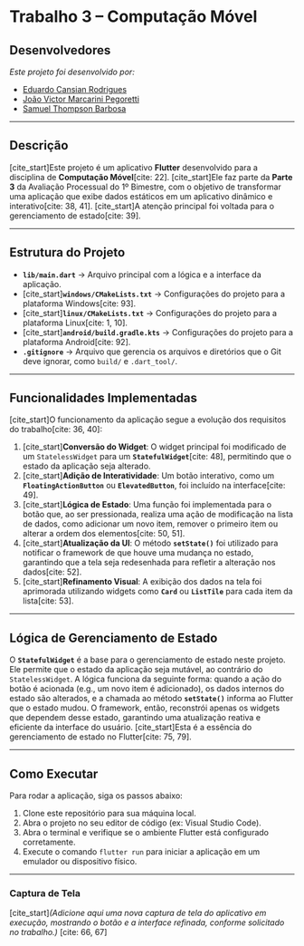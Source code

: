 # Trabalho 3 – Computação Móvel

## Desenvolvedores
*Este projeto foi desenvolvido por:*
- [Eduardo Cansian Rodrigues](https://github.com/EduardoCansian)
- [João Victor Marcarini Pegoretti](https://github.com/joaovictorPegoretti)
- [Samuel Thompson Barbosa](https://github.com/samuel-tb)

---

## Descrição
[cite_start]Este projeto é um aplicativo **Flutter** desenvolvido para a disciplina de **Computação Móvel**[cite: 22]. [cite_start]Ele faz parte da **Parte 3** da Avaliação Processual do 1º Bimestre, com o objetivo de transformar uma aplicação que exibe dados estáticos em um aplicativo dinâmico e interativo[cite: 38, 41]. [cite_start]A atenção principal foi voltada para o gerenciamento de estado[cite: 39].

---

## Estrutura do Projeto
- **`lib/main.dart`** → Arquivo principal com a lógica e a interface da aplicação.
- [cite_start]**`windows/CMakeLists.txt`** → Configurações do projeto para a plataforma Windows[cite: 93].
- [cite_start]**`linux/CMakeLists.txt`** → Configurações do projeto para a plataforma Linux[cite: 1, 10].
- [cite_start]**`android/build.gradle.kts`** → Configurações do projeto para a plataforma Android[cite: 92].
- **`.gitignore`** → Arquivo que gerencia os arquivos e diretórios que o Git deve ignorar, como `build/` e `.dart_tool/`.

---

## Funcionalidades Implementadas
[cite_start]O funcionamento da aplicação segue a evolução dos requisitos do trabalho[cite: 36, 40]:

1.  [cite_start]**Conversão do Widget**: O widget principal foi modificado de um `StatelessWidget` para um **`StatefulWidget`**[cite: 48], permitindo que o estado da aplicação seja alterado.
2.  [cite_start]**Adição de Interatividade**: Um botão interativo, como um **`FloatingActionButton`** ou **`ElevatedButton`**, foi incluído na interface[cite: 49].
3.  [cite_start]**Lógica de Estado**: Uma função foi implementada para o botão que, ao ser pressionada, realiza uma ação de modificação na lista de dados, como adicionar um novo item, remover o primeiro item ou alterar a ordem dos elementos[cite: 50, 51].
4.  [cite_start]**Atualização da UI**: O método **`setState()`** foi utilizado para notificar o framework de que houve uma mudança no estado, garantindo que a tela seja redesenhada para refletir a alteração nos dados[cite: 52].
5.  [cite_start]**Refinamento Visual**: A exibição dos dados na tela foi aprimorada utilizando widgets como **`Card`** ou **`ListTile`** para cada item da lista[cite: 53].

---

## Lógica de Gerenciamento de Estado
O **`StatefulWidget`** é a base para o gerenciamento de estado neste projeto. Ele permite que o estado da aplicação seja mutável, ao contrário do `StatelessWidget`. A lógica funciona da seguinte forma: quando a ação do botão é acionada (e.g., um novo item é adicionado), os dados internos do estado são alterados, e a chamada ao método **`setState()`** informa ao Flutter que o estado mudou. O framework, então, reconstrói apenas os widgets que dependem desse estado, garantindo uma atualização reativa e eficiente da interface do usuário. [cite_start]Esta é a essência do gerenciamento de estado no Flutter[cite: 75, 79].

---

## Como Executar
Para rodar a aplicação, siga os passos abaixo:

1.  Clone este repositório para sua máquina local.
2.  Abra o projeto no seu editor de código (ex: Visual Studio Code).
3.  Abra o terminal e verifique se o ambiente Flutter está configurado corretamente.
4.  Execute o comando `flutter run` para iniciar a aplicação em um emulador ou dispositivo físico.

---

### Captura de Tela

[cite_start]*(Adicione aqui uma nova captura de tela do aplicativo em execução, mostrando o botão e a interface refinada, conforme solicitado no trabalho.)* [cite: 66, 67]
